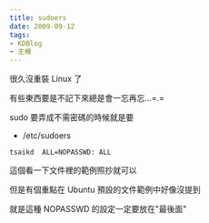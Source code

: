 ```yaml
---
title: sudoers
date: 2009-09-12
tags:
- KDBlog
- 主機
---
```

很久沒重裝 Linux 了

有些東西要是不記下來總是會一忘再忘...=.=

sudo 要弄成不需密碼的時候就是要

* /etc/sudoers

```
tsaikd  ALL=NOPASSWD: ALL
```

這個看一下文件裡的範例照抄就可以

但是有個重點在 Ubuntu 預設的文件範例中好像沒提到

就是這種 NOPASSWD 的設定一定要放在"最後面"

